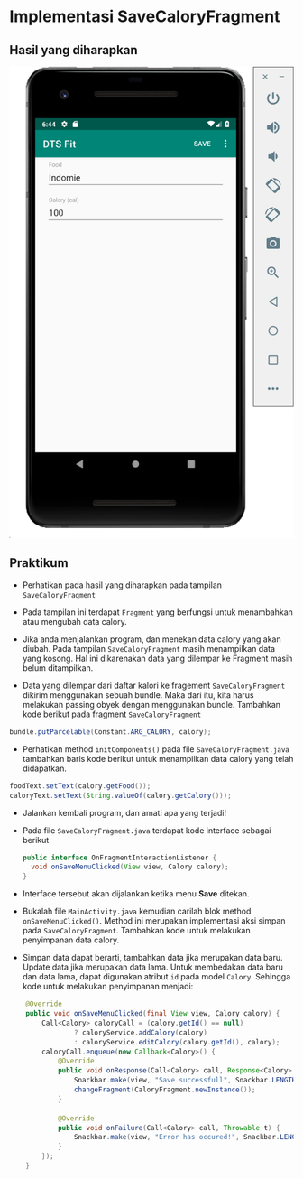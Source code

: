 # Implementasi SaveCaloryFragment

## Hasil yang diharapkan

![SaveCaloryFragment](./images/savecaloryfragment.png)

## Praktikum
- Perhatikan pada hasil yang diharapkan pada tampilan `SaveCaloryFragment`

- Pada tampilan ini terdapat `Fragment` yang berfungsi untuk menambahkan atau
 mengubah data calory.

- Jika anda menjalankan program, dan menekan data calory yang akan diubah. Pada
tampilan `SaveCaloryFragment` masih menampilkan data yang kosong. Hal ini
dikarenakan data yang dilempar ke Fragment masih belum ditampilkan.

- Data yang dilempar dari daftar kalori ke fragement `SaveCaloryFragment` dikirim
menggunakan sebuah bundle. Maka dari itu, kita harus melakukan passing obyek dengan
menggunakan bundle. Tambahkan kode berikut pada fragment `SaveCaloryFragment`

```java
bundle.putParcelable(Constant.ARG_CALORY, calory);
```

- Perhatikan method `initComponents()` pada file `SaveCaloryFragment.java`
tambahkan baris kode berikut untuk menampilkan data calory yang telah
didapatkan.

```java
foodText.setText(calory.getFood());
caloryText.setText(String.valueOf(calory.getCalory()));
```

- Jalankan kembali program, dan amati apa yang terjadi!

- Pada file `SaveCaloryFragment.java` terdapat kode interface sebagai berikut

  ```java
  public interface OnFragmentInteractionListener {
    void onSaveMenuClicked(View view, Calory calory);
  }
  ```

- Interface tersebut akan dijalankan ketika menu **Save** ditekan.
- Bukalah file `MainActivity.java` kemudian carilah blok method
    `onSaveMenuClicked()`. Method ini merupakan implementasi aksi simpan pada
    `SaveCaloryFragment`. Tambahkan kode untuk melakukan penyimpanan data
    calory.

- Simpan data dapat berarti, tambahkan data jika merupakan data baru. Update
    data jika merupakan data lama. Untuk membedakan data baru dan data lama,
    dapat digunakan atribut `id` pada model `Calory`. Sehingga kode untuk
    melakukan penyimpanan menjadi:

```java
	@Override
	public void onSaveMenuClicked(final View view, Calory calory) {
		Call<Calory> caloryCall = (calory.getId() == null)
				? caloryService.addCalory(calory)
				: caloryService.editCalory(calory.getId(), calory);
		caloryCall.enqueue(new Callback<Calory>() {
			@Override
			public void onResponse(Call<Calory> call, Response<Calory> response) {
				Snackbar.make(view, "Save successfull", Snackbar.LENGTH_SHORT).show();
				changeFragment(CaloryFragment.newInstance());
			}

			@Override
			public void onFailure(Call<Calory> call, Throwable t) {
				Snackbar.make(view, "Error has occured!", Snackbar.LENGTH_SHORT).show();
			}
		});
	}

```
